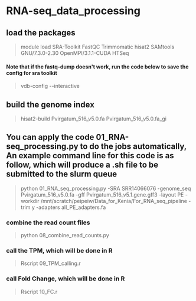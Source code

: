 # RNA-seq_data_processing

## load the packages
> module load SRA-Toolkit FastQC Trimmomatic hisat2 SAMtools GNU/7.3.0-2.30  OpenMPI/3.1.1-CUDA HTSeq
#### Note that if the fastq-dump doesn't work, run the code below to save the config for sra toolkit
> vdb-config --interactive  

## build the genome index
> hisat2-build Pvirgatum_516_v5.0.fa Pvirgatum_516_v5.0.fa_gi

## You can apply the code 01_RNA-seq_processing.py to do the jobs automatically, An example command line for this code is as follow, which will produce a .sh file to be submitted to the slurm queue

> python 01_RNA_seq_processing.py -SRA SRR14066076 -genome_seq Pvirgatum_516_v5.0.fa -gff Pvirgatum_516_v5.1.gene.gff3 -layout PE -workdir /mnt/scratch/peipeiw/Data_for_Kenia/For_RNA_seq_pipeline -trim y -adapters all_PE_adapters.fa

### combine the read count files
> python 08_combine_read_counts.py

### call the TPM, which will be done in R
> Rscript 09_TPM_calling.r

### call Fold Change, which will be done in R
> Rscript 10_FC.r